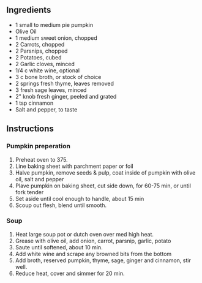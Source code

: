 ## Ingredients

* 1 small to medium pie pumpkin
* Olive Oil
* 1 medium sweet onion, chopped
* 2 Carrots, chopped
* 2 Parsnips, chopped
* 2 Potatoes, cubed
* 2 Garlic cloves, minced
* 1/4 c white wine, optional
* 3 c bone broth, or stock of choice
* 2 springs fresh thyme, leaves removed
* 3 fresh sage leaves, minced
* 2" knob fresh ginger, peeled and grated
* 1 tsp cinnamon
* Salt and pepper, to taste

## Instructions

### Pumpkin preperation

1. Preheat oven to 375.
1. Line baking sheet with parchment paper or foil
1. Halve pumpkin, remove seeds & pulp, coat inside of pumpkin with olive oil, salt and pepper
1. Plave pumpkin on baking sheet, cut side down, for 60-75 min, or until fork tender
1. Set aside until cool enough to handle, about 15 min
1. Scoup out flesh, blend until smooth.

### Soup 

1. Heat large soup pot or dutch oven over med high heat.
1. Grease with olive oil, add onion, carrot, parsnip, garlic, potato
1. Saute until softened, about 10 min.
1. Add white wine and scrape any browned bits from the bottom
1. Add broth, reserved pumpkin, thyme, sage, ginger and cinnamon, stir well.
1. Reduce heat, cover and simmer for 20 min.
